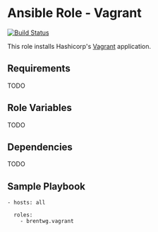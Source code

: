 # Ansible Role - Vagrant
[![Build Status](https://travis-ci.org/brentwg/ansible-role-vagrant.svg?branch=master)](https://travis-ci.org/brentwg/ansible-role-vagrant)

This role installs Hashicorp's [Vagrant](https://www.vagrantup.com) application.

## Requirements 

TODO

## Role Variables 

TODO

## Dependencies

TODO

## Sample Playbook
```
- hosts: all
  
  roles:
    - brentwg.vagrant
```
